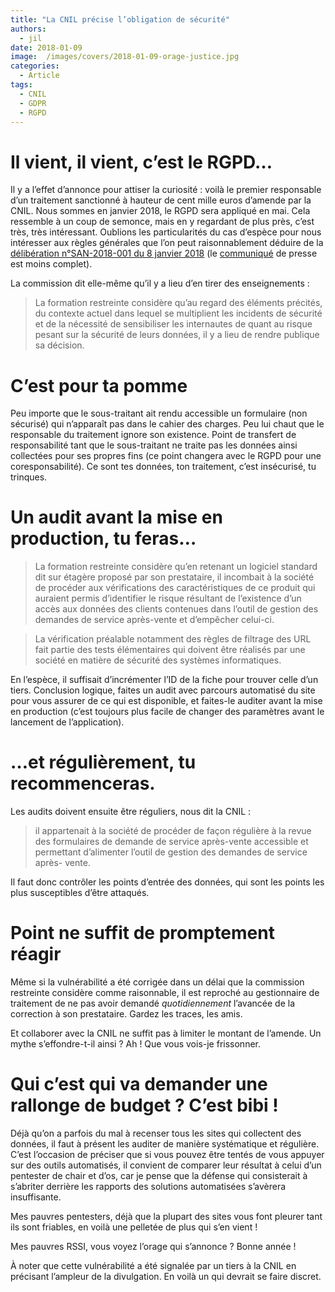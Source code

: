 ```yaml
---
title: "La CNIL précise l’obligation de sécurité"
authors:
  - jil
date: 2018-01-09
image:  /images/covers/2018-01-09-orage-justice.jpg
categories:
  - Article
tags:
  - CNIL
  - GDPR
  - RGPD
---
```


# Il vient, il vient, c’est le RGPD…

Il y a l’effet d’annonce pour attiser la curiosité : voilà le premier responsable d’un traitement sanctionné à hauteur de cent mille euros d’amende par la CNIL. Nous sommes en janvier 2018, le RGPD sera appliqué en mai. Cela ressemble à un coup de semonce, mais en y regardant de plus près, c’est très, très intéressant. Oublions les particularités du cas d’espèce pour nous intéresser aux règles générales que l’on peut raisonnablement déduire de la [délibération n°SAN-2018-001 du 8 janvier 2018][san] (le [communiqué][presse] de presse est moins complet).

La commission dit elle-même qu’il y a lieu d’en tirer des enseignements :

> La formation restreinte considère qu’au regard des éléments précités, du
> contexte actuel dans lequel se multiplient les incidents de sécurité et
> de la nécessité de sensibiliser les internautes de quant au risque
> pesant sur la sécurité de leurs données, il y a lieu de rendre publique
> sa décision.

# C’est pour ta pomme

Peu importe que le sous-traitant ait rendu accessible un formulaire (non sécurisé) qui n’apparaît pas dans le cahier des charges. Peu lui chaut que le responsable du traitement ignore son existence. Point de transfert de responsabilité tant que le sous-traitant ne traite pas les données ainsi collectées pour ses propres fins (ce point changera avec le RGPD pour une coresponsabilité). Ce sont tes données, ton traitement, c’est insécurisé, tu trinques.

# Un audit avant la mise en production, tu feras…

> La formation restreinte considère qu’en retenant un logiciel standard
> dit sur étagère proposé par son prestataire, il incombait à la société
> de procéder aux vérifications des caractéristiques de ce produit qui
> auraient permis d’identifier le risque résultant de l’existence d’un
> accès aux données des clients contenues dans l’outil de gestion des
> demandes de service après-vente et d’empêcher celui-ci.

> La vérification préalable notamment des règles de filtrage des URL
> fait partie des tests élémentaires qui doivent être réalisés par une
> société en matière de sécurité des systèmes informatiques.

En l’espèce, il suffisait d’incrémenter l’ID de la fiche pour trouver celle d’un tiers. Conclusion logique, faites un audit avec parcours automatisé du site pour vous assurer de ce qui est disponible, et faites-le auditer avant la mise en production (c’est toujours plus facile de changer des paramètres avant le lancement de l’application).

# …et régulièrement, tu recommenceras.

Les audits doivent ensuite être réguliers, nous dit la CNIL :

> il appartenait à la société de procéder de façon régulière à la revue
> des formulaires de demande de service après-vente accessible et
> permettant d’alimenter l’outil de gestion des demandes de service après-
> vente.

Il faut donc contrôler les points d’entrée des données, qui sont les points les plus susceptibles d’être attaqués. 

# Point ne suffit de promptement réagir

Même si la vulnérabilité a été corrigée dans un délai que la commission restreinte considère comme raisonnable, il est reproché au gestionnaire de traitement de ne pas avoir demandé *quotidiennement* l’avancée de la correction à son prestataire. Gardez les traces, les amis.

Et collaborer avec la CNIL ne suffit pas à limiter le montant de l’amende. Un mythe s’effondre-t-il ainsi ? Ah ! Que vous vois-je frissonner.

# Qui c’est qui va demander une rallonge de budget ? C’est bibi !

Déjà qu’on a parfois du mal à recenser tous les sites qui collectent des données, il faut à présent les auditer de manière systématique et régulière. C’est l’occasion de préciser que si vous pouvez être tentés de vous appuyer sur des outils automatisés, il convient de comparer leur résultat à celui d’un pentester de chair et d’os, car je pense que la défense qui consisterait à s’abriter derrière les rapports des solutions automatisées s’avèrera insuffisante.

Mes pauvres pentesters, déjà que la plupart des sites vous font pleurer tant ils sont friables, en voilà une pelletée de plus qui s’en vient !

Mes pauvres RSSI, vous voyez l’orage qui s’annonce ? Bonne année !

À noter que cette vulnérabilité a été signalée par un tiers à la CNIL en précisant l’ampleur de la divulgation. En voilà un qui devrait se faire discret.

[san]:https://www.legifrance.gouv.fr/affichCnil.do?oldAction=rechExpCnil&id=CNILTEXT000036403140&fastReqId=306045536&fastPos=1
[presse]: https://www.cnil.fr/fr/darty-sanction-pecuniaire-pour-une-atteinte-la-securite-des-donnees-clients


